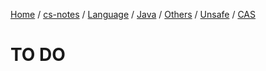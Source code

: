 [Home](https://mengxianbin.github.io) /
[cs-notes](https://mengxianbin.github.io/cs-notes/site) /
[Language](https://mengxianbin.github.io/cs-notes/site/Language) /
[Java](https://mengxianbin.github.io/cs-notes/site/Language/Java) /
[Others](https://mengxianbin.github.io/cs-notes/site/Language/Java/Others) /
[Unsafe](https://mengxianbin.github.io/cs-notes/site/Language/Java/Others/Unsafe) /
[CAS](https://mengxianbin.github.io/cs-notes/site/Language/Java/Others/Unsafe/CAS)

# TO DO
